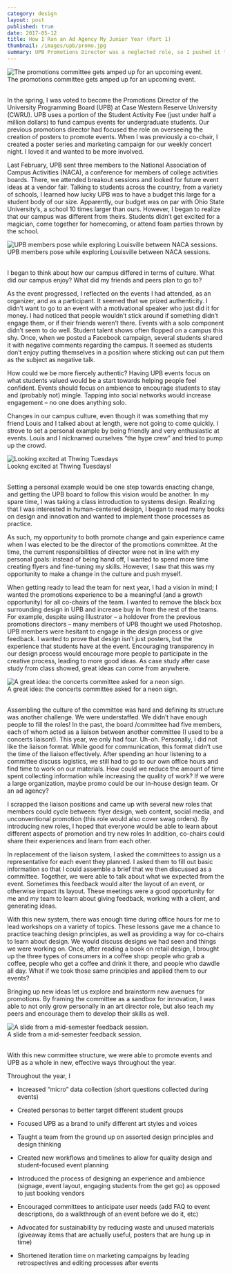 ```yaml
---
category: design
layout: post
published: true
date: 2017-05-12
title: How I Ran an Ad Agency My Junior Year (Part 1)
thumbnail: /images/upb/promo.jpg
summary: UPB Promotions Director was a neglected role, so I pushed it to the extreme.
---
```


<div class = "post-image">
<img alt ="The promotions committee gets amped up for an upcoming event." src= "/images/upb/promo.jpg"/> <br/>
The promotions committee gets amped up for an upcoming event.
</div>
<br/>

In the spring, I was voted to become the Promotions Director of the University Programming Board (UPB) at Case Western Reserve University (CWRU). UPB uses a portion of the Student Activity Fee (just under half a million dollars) to fund campus events for undergraduate students. Our previous promotions director had focused the role on overseeing the creation of posters to promote events. When I was previously a co-chair, I created a poster series and marketing campaign for our weekly concert night. I loved it and wanted to be more involved.

Last February, UPB sent three members to the National Association of Campus Activities (NACA), a conference for members of college activities boards. There, we attended breakout sessions and looked for future event ideas at a vendor fair. Talking to students across the country, from a variety of schools, I learned how lucky UPB was to have a budget this large for a student body of our size. Apparently, our budget was on par with Ohio State University’s, a school 10 times larger than ours. However, I began to realize that our campus was different from theirs. Students didn’t get excited for a magician, come together for homecoming, or attend foam parties thrown by the school.

<div class = "post-image">
<img alt ="UPB members pose while exploring Louisville between NACA sessions." src= "/images/upb/naca.jpg"/> <br/>
UPB members pose while exploring Louisville between NACA sessions.
</div>
<br/>

I began to think about how our campus differed in terms of culture. What did our campus enjoy? What did my friends and peers plan to go to?

As the event progressed, I reflected on the events I had attended, as an organizer, and as a participant.
It seemed that we prized authenticity. I didn’t want to go to an event with a motivational speaker who just did it for money. I had noticed that people wouldn’t stick around if something didn’t engage them, or if their friends weren’t there. Events with a solo component didn’t seem to do well. Student talent shows often flopped on a campus this shy. Once, when we posted a Facebook campaign, several students shared it with negative comments regarding the campus. It seemed as students don’t enjoy putting themselves in a position where sticking out can put them as the subject as negative talk.  

How could we be more fiercely authentic? Having UPB events focus on what students valued would be a start towards helping people feel confident. Events should focus on ambience to encourage students to stay and (probably not) mingle. Tapping into social networks would increase engagement – no one does anything solo. 

Changes in our campus culture, even though it was something that my friend Louis and I talked about at length, were not going to come quickly. I strove to set a personal example by being friendly and very enthusiastic at events.  Louis and I nicknamed ourselves “the hype crew” and tried to pump up the crowd. 

<div class = "post-image">
<img alt ="Looking excited at Thwing Tuesdays" src= "/images/upb/tt.jpg"/> <br/>
Lookng excited at Thwing Tuesdays!
</div>
<br/>

Setting a personal example would be one step towards enacting change, and getting the UPB board to follow this vision would be another. In my spare time, I was taking a class introduction to systems design. Realizing that I was interested in human-centered design, I began to read many books on design and innovation and wanted to implement those processes as practice.

As such, my opportunity to both promote change and gain experience came when I was elected to be the director of the promotions committee. At the time, the current responsibilities of director were not in line with my personal goals: instead of being hand off, I wanted to spend more time creating flyers and fine-tuning my skills. However, I saw that this was my opportunity to make a change in the culture and push myself. 

When getting ready to lead the team for next year, I had a vision in mind; I wanted the promotions experience to be a meaningful (and a growth opportunity) for all co-chairs of the team. I wanted to remove the black box surrounding design in UPB and increase buy in from the rest of the teams. For example, despite using Illustrator – a holdover from the previous promotions directors – many members of UPB thought we used Photoshop. UPB members were hesitant to engage in the design process or give feedback. I wanted to  prove that design isn’t just posters, but the experience that students have at the event. Encouraging transparency in our design process would encourage more people to participate in the creative process, leading to more good ideas. As case study after case study from class showed, great ideas can come from anywhere. 

<div class = "post-image">
<img alt ="A great idea: the concerts committee asked for a neon sign." src= "/images/upb/sign.jpg"/> <br/>
A great idea: the concerts committee asked for a neon sign.
</div>
<br/>

Assembling the culture of the committee was hard and defining its structure was another challenge. We were understaffed. We didn’t have enough people to fill the roles! In the past, the board /committee had five members, each of whom acted as a liaison between another committee (I used to be a concerts liaison!). This year, we only had four. Uh-oh. 
Personally, I did not like the liaison format. While good for communication, this format didn’t use the time of the liaison effectively. After spending an hour listening to a committee discuss logistics, we still had to go to our own office hours and find time to work on our materials. How could we reduce the amount of time spent collecting information while increasing the quality of work? If we were a large organization, maybe promo could be our in-house design team. Or an ad agency?

I scrapped the liaison positions and came up with several new roles that members could cycle between: flyer design, web content, social media, and unconventional promotion (this role would also cover swag orders). By introducing new roles, I hoped that everyone would be able to learn about different aspects of promotion and try new roles In addition, co-chairs could share their experiences and learn from each other.

In replacement of the liaison system, I asked the committees to assign us a representative for each event they planned. I asked them to fill out basic information so that I could assemble a brief that we then discussed as a committee. Together, we were able to talk about what we expected from the event. Sometimes this feedback would alter the layout of an event, or otherwise impact its layout. These meetings were a good opportunity for me and my team to learn about giving feedback, working with a client, and generating ideas. 

With this new system, there was enough time during office hours for me to lead workshops on a variety of topics. These lessons gave me a chance to practice teaching design principles, as well as providing a way for co-chairs to learn about design. We would discuss designs we had seen and things we were working on. Once, after reading a book on retail design, I brought up the three types of consumers in a coffee shop: people who grab a coffee, people who get a coffee and drink it there, and people who dawdle all day. What if we took those same principles and applied them to our events? 

Bringing up new ideas let us explore and brainstorm new avenues for promotions. By framing the committee as a sandbox for innovation, I was able to not only grow personally in an art director role, but also teach my peers and encourage them to develop their skills as well.

<div class = "post-image">
<img alt ="A slide from a mid-semester feedback session." src= "/images/upb/results.jpg"/> <br/>
A slide from a mid-semester feedback session.</div>
<br/>

With this new committee structure, we were able to promote events and UPB as a whole in new, effective ways throughout the year. 

Throughout the year, I
* Increased “micro” data collection (short questions collected during events)

* Created personas to better target different student groups

* Focused UPB as a brand to unify different art styles and voices

* Taught a team from the ground up on assorted design principles and design thinking

* Created new workflows and timelines to allow for quality design and student-focused event planning

* Introduced the process of designing an experience and ambience (signage, event layout, engaging students from the get go) as opposed to just booking vendors

* Encouraged committees to anticipate user needs (add FAQ to event descriptions, do a walkthrough of an event before we do it, etc)

* Advocated for sustainability by reducing waste and unused materials (giveaway items that are actually useful, posters that are hung up in time)

* Shortened iteration time on marketing campaigns by leading retrospectives and editing processes after events

